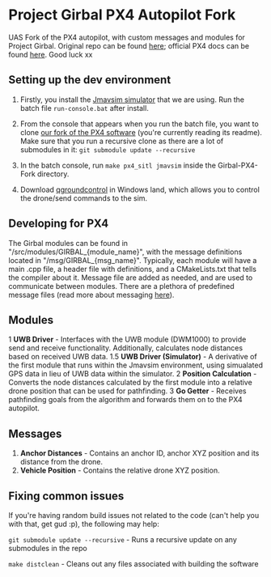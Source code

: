 # Project Girbal PX4 Autopilot Fork

UAS Fork of the PX4 autopilot, with custom messages and modules for Project Girbal. Original repo can be found [here](https://github.com/PX4/PX4-Autopilot); official PX4 docs can be found [here](https://docs.px4.io/master/en/). Good luck xx

## Setting up the dev environment
1. Firstly, you install the [Jmavsim simulator](https://docs.px4.io/master/en/dev_setup/dev_env_windows_cygwin.html) that we are using. Run the batch file `run-console.bat` after install. 

2. From the console that appears when you run the batch file, you want to clone [our fork of the PX4 software](https://github.com/MonashUAS/Girbal-PX4-Fork) (you're currently reading its readme). Make sure that you run a recursive clone as there are a lot of submodules in it: `git submodule update --recursive`

3. In the batch console, run `make px4_sitl jmavsim` inside the Girbal-PX4-Fork directory. 

4. Download [qgroundcontrol](https://docs.qgroundcontrol.com/master/en/releases/daily_builds.html) in Windows land, which allows you to control the drone/send commands to the sim.

## Developing for PX4
The Girbal modules can be found in "/src/modules/GIRBAL_{module_name}", with the message definitions located in "/msg/GIRBAL_{msg_name}". Typically, each module will have a main .cpp file, a header file with definitions, and a CMakeLists.txt that tells the compiler about it. Message file are added as needed, and are used to communicate between modules. There are a plethora of predefined message files (read more about messaging [here](https://docs.px4.io/master/en/middleware/uorb.html)). 

## Modules
1 <b>UWB Driver</b> - Interfaces with the UWB module (DWM1000) to provide send and receive functionality. Additionally, calculates node distances based on received UWB data. 
1.5 <b>UWB Driver (Simulator)</b>  - A derivative of the first module that runs within the Jmavsim environment, using simualated GPS data in lieu of UWB data within the simulator.
2 <b>Position Calculation</b>  - Converts the node distances calculated by the first module into a relative drone position that can be used for pathfinding.
3 <b>Go Getter</b>  - Receives pathfinding goals from the algorithm and forwards them on to the PX4 autopilot. 

## Messages
1. <b>Anchor Distances</b> - Contains an anchor ID, anchor XYZ position and its distance from the drone.
2. <b>Vehicle Position</b> - Contains the relative drone XYZ position.

## Fixing common issues
If you're having random build issues not related to the code (can't help you with that, get gud :p), the following may help:

`git submodule update --recursive` - Runs a recursive update on any submodules in the repo

`make distclean` - Cleans out any files associated with building the software

